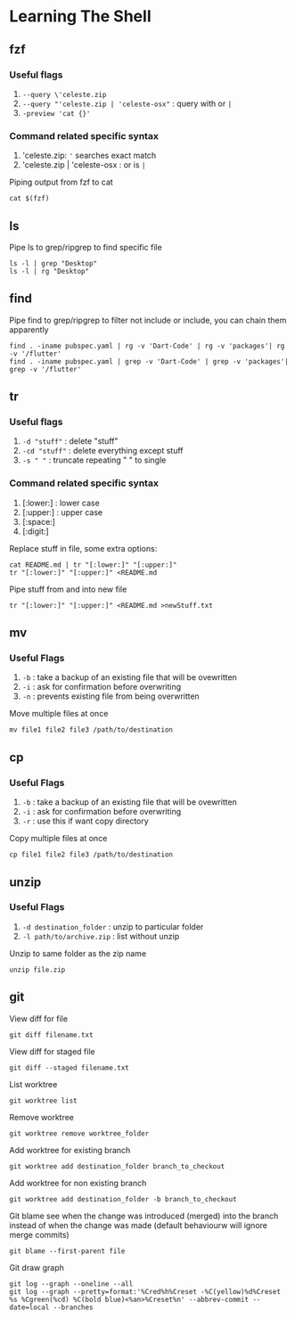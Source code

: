 # Learning The Shell

## fzf

### Useful flags

1. `--query \'celeste.zip`
2. `--query "'celeste.zip | 'celeste-osx"` : query with or `|`
3. `-preview 'cat {}'`

### Command related specific syntax

1. 'celeste.zip: `'` searches exact match
2. 'celeste.zip | 'celeste-osx : or is `|`

Piping output from fzf to cat

    cat $(fzf)

## ls

Pipe ls to grep/ripgrep to find specific file

    ls -l | grep "Desktop"
    ls -l | rg "Desktop"

## find

Pipe find to grep/ripgrep to filter not include or include, you can chain them apparently

    find . -iname pubspec.yaml | rg -v 'Dart-Code' | rg -v 'packages'| rg -v '/flutter'
    find . -iname pubspec.yaml | grep -v 'Dart-Code' | grep -v 'packages'| grep -v '/flutter'

## tr

### Useful flags

1. `-d "stuff"` : delete "stuff"
2. `-cd "stuff"` : delete everything except stuff
3. `-s " "` : truncate repeating " " to single

### Command related specific syntax

1. [:lower:] : lower case
2. [:upper:] : upper case
3. [:space:]
4. [:digit:]

Replace stuff in file, some extra options:

    cat README.md | tr "[:lower:]" "[:upper:]"
    tr "[:lower:]" "[:upper:]" <README.md

Pipe stuff from and into new file

    tr "[:lower:]" "[:upper:]" <README.md >newStuff.txt

## mv

### Useful Flags

1. `-b` : take a backup of an existing file that will be ovewritten
2. `-i` : ask for confirmation before overwriting
3. `-n` : prevents existing file from being overwritten

Move multiple files at once

    mv file1 file2 file3 /path/to/destination

## cp

### Useful Flags

1. `-b` : take a backup of an existing file that will be ovewritten
2. `-i` : ask for confirmation before overwriting
3. `-r` : use this if want copy directory

Copy multiple files at once

    cp file1 file2 file3 /path/to/destination

## unzip

### Useful Flags

1. `-d destination_folder` : unzip to particular folder
2. `-l path/to/archive.zip` : list without unzip

Unzip to same folder as the zip name

    unzip file.zip

## git

View diff for file

    git diff filename.txt

View diff for staged file

    git diff --staged filename.txt

List worktree

    git worktree list

Remove worktree

    git worktree remove worktree_folder

Add worktree for existing branch

    git worktree add destination_folder branch_to_checkout

Add worktree for non existing branch

    git worktree add destination_folder -b branch_to_checkout

Git blame see when the change was introduced (merged) into the branch instead of when the change was made (default behaviourw will ignore merge commits)

    git blame --first-parent file

Git draw graph

    git log --graph --oneline --all
    git log --graph --pretty=format:'%Cred%h%Creset -%C(yellow)%d%Creset %s %Cgreen(%cd) %C(bold blue)<%an>%Creset%n' --abbrev-commit --date=local --branches
